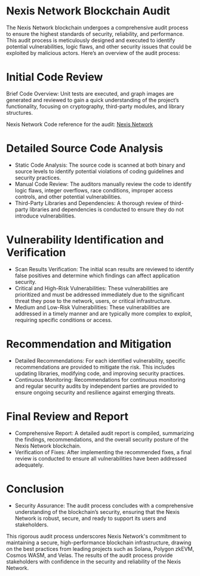 # Nexis Network Blockchain Audit

The Nexis Network blockchain undergoes a comprehensive audit process to ensure the highest standards of security, reliability, and performance. This audit process is meticulously designed and executed to identify potential vulnerabilities, logic flaws, and other security issues that could be exploited by malicious actors. Here’s an overview of the audit process:

# Initial Code Review
Brief Code Overview: Unit tests are executed, and graph images are generated and reviewed to gain a quick understanding of the project’s functionality, focusing on cryptography, third-party modules, and library structures.

Nexis Network Code reference for the audit: [Nexis Network](https://github.com/Nexis-Network/nexis-network/)

# Detailed Source Code Analysis
- Static Code Analysis: The source code is scanned at both binary and source levels to identify potential violations of coding guidelines and security practices.
- Manual Code Review: The auditors manually review the code to identify logic flaws, integer overflows, race conditions, improper access controls, and other potential vulnerabilities.
- Third-Party Libraries and Dependencies: A thorough review of third-party libraries and dependencies is conducted to ensure they do not introduce vulnerabilities.

# Vulnerability Identification and Verification
- Scan Results Verification: The initial scan results are reviewed to identify false positives and determine which findings can affect application security.
- Critical and High-Risk Vulnerabilities: These vulnerabilities are prioritized and must be addressed immediately due to the significant threat they pose to the network, users, or critical infrastructure.
- Medium and Low-Risk Vulnerabilities: These vulnerabilities are addressed in a timely manner and are typically more complex to exploit, requiring specific conditions or access.

# Recommendation and Mitigation
- Detailed Recommendations: For each identified vulnerability, specific recommendations are provided to mitigate the risk. This includes updating libraries, modifying code, and improving security practices.
- Continuous Monitoring: Recommendations for continuous monitoring and regular security audits by independent parties are provided to ensure ongoing security and resilience against emerging threats.

# Final Review and Report
- Comprehensive Report: A detailed audit report is compiled, summarizing the findings, recommendations, and the overall security posture of the Nexis Network blockchain.
- Verification of Fixes: After implementing the recommended fixes, a final review is conducted to ensure all vulnerabilities have been addressed adequately.

# Conclusion
- Security Assurance: The audit process concludes with a comprehensive understanding of the blockchain’s security, ensuring that the Nexis Network is robust, secure, and ready to support its users and stakeholders.

This rigorous audit process underscores Nexis Network's commitment to maintaining a secure, high-performance blockchain infrastructure, drawing on the best practices from leading projects such as Solana, Polygon zkEVM, Cosmos WASM, and Velas. The results of the audit process provide stakeholders with confidence in the security and reliability of the Nexis Network.
